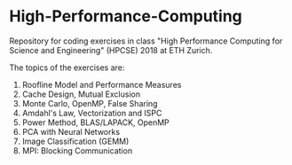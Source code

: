 # High-Performance-Computing
Repository for coding exercises in class "High Performance Computing for Science and Engineering" (HPCSE) 2018 at ETH Zurich.

The topics of the exercises are:

1. Roofline Model and Performance Measures
2. Cache Design, Mutual Exclusion
3. Monte Carlo, OpenMP, False Sharing
4. Amdahl's Law, Vectorization and ISPC
5. Power Method, BLAS/LAPACK, OpenMP
6. PCA with Neural Networks
7. Image Classification (GEMM)
8. MPI: Blocking Communication
